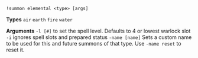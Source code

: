 `!summon elemental <type> [args]` 
 
**Types**
`air`
`earth`
`fire`
`water`
 
**Arguments**
`-l [#]` to set the spell level. Defaults to 4 or lowest warlock slot
`-i` ignores spell slots and prepared status
`-name [name]` Sets a custom name to be used for this and future summons of that type. Use `-name reset` to reset it.